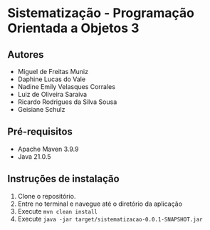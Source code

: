 # Sistematização - Programação Orientada a Objetos 3

## Autores
- Miguel de Freitas Muniz 
- Daphine Lucas do Vale 
- Nadine Emily Velasques Corrales
- Luiz de Oliveira Saraiva 
- Ricardo Rodrigues da Silva Sousa
- Geisiane Schulz 

## Pré-requisitos
- Apache Maven 3.9.9
- Java 21.0.5

## Instruções de instalação
1. Clone o repositório.
2. Entre no terminal e navegue até o diretório da aplicação
3. Execute ```mvn clean install```
4. Execute ```java -jar target/sistematizacao-0.0.1-SNAPSHOT.jar```
